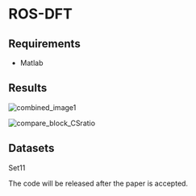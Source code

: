 # ROS-DFT

## Requirements

- Matlab



## Results

![combined_image1](https://github.com/dwt112/RSO-DFT/blob/main/Figs/combined_image1.png)

![compare_block_CSratio](https://github.com/dwt112/RSO-DFT/blob/main/Figs/compare_block_CSratio.png)

## Datasets

Set11



The code will be released after the paper is accepted.
